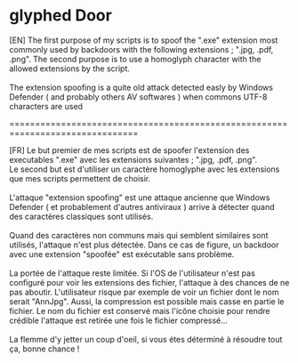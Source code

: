 # glyphed Door

[EN] The first purpose of my scripts is to spoof the ".exe" extension most commonly used by backdoors with the following extensions ; ".jpg, .pdf, .png". The second purpose is to use a homoglyph character with the allowed extensions by the script.<br/><br/>The extension spoofing is a quite old attack detected easly by Windows Defender ( and probably others AV softwares ) when commons UTF-8 characters are used 

===============================================================================

[FR] Le but premier de mes scripts est de spoofer l'extension des executables ".exe" avec les extensions suivantes ; ".jpg, .pdf, .png".<br/>Le second but est d'utiliser un caractère homoglyphe avec les extensions que mes scripts permettent de choisir.<br/><br/>L'attaque "extension spoofing" est une attaque ancienne que Windows Defender ( et probablement d'autres antiviraux ) arrive à détecter quand des caractères classiques sont utilisés.<br/><br/>Quand des caractères non communs mais qui semblent similaires sont utilisés, l'attaque n'est plus détectée. Dans ce cas de figure, un backdoor avec une extension "spoofée" est exécutable sans problème.<br/><br/>La portée de l'attaque reste limitée. Si l'OS de l'utilisateur n'est pas configuré pour voir les extensions des fichier, l'attaque à des chances de ne pas aboutir. L'utilisateur risque par exemple de voir un fichier dont le nom serait "AnnJpg". Aussi, la compression est possible mais casse en partie le fichier. Le nom du fichier est conservé mais l'icône choisie pour rendre crédible l'attaque est retirée une fois le fichier compressé... <br/><br/>La flemme d'y jetter un coup d'oeil, si vous étes déterminé à résoudre tout ça, bonne chance ! 
